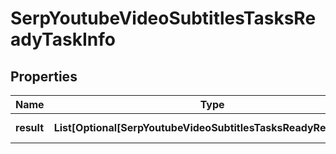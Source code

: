 # SerpYoutubeVideoSubtitlesTasksReadyTaskInfo


## Properties

| Name | Type | Description | Notes |
|------------ | ------------- | ------------- | -------------|
**result** | **List[Optional[SerpYoutubeVideoSubtitlesTasksReadyResultInfo]]** | array of results |[optional]|